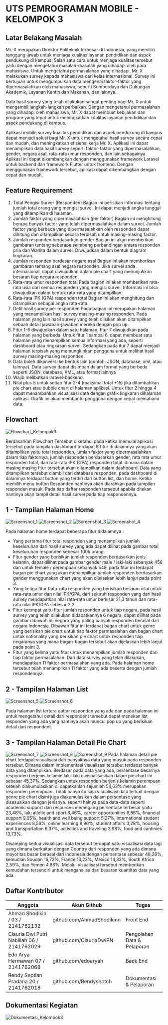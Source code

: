 # UTS PEMROGRAMAN MOBILE - KELOMPOK 3

## Latar Belakang Masalah

Mr. X merupakan Direktur Politeknik terbesar di Indonesia, yang memiliki tanggung jawab untuk menjaga kualitas layanan pendidikan dan aspek pendukung di kampus. Salah satu cara untuk menjaga kualitas tersebut yaitu dengan mengetahui masalah-masalah yang dihadapi oleh para mahasiswa. Untuk mengetahui permasalahan yang dihadapi, Mr. X melakukan survey kepada mahasiswa dari kelas Internasional. Survey ini bertujuan untuk mengumpulkan data mengenai faktor-faktor yang dipermasalahkan oleh mahasiswa, seperti Sumberdaya dan Dukungan Akademik, Layanan Kantin dan Makanan, dan lainnya.

Data hasil survey yang telah dilakukan sangat penting bagi Mr. X untuk mengambil langkah-langkah perbaikan. Dengan mengetahui permasalahan yang dihadapi oleh mahasiswa, Mr. X dapat membuat kebijakan dan program yang tepat untuk meningkatkan kualitas layanan pendidikan dan aspek pendukung di kampus.

Aplikasi mobile survey kualitas pendidikan dan aspek pendukung di kampus dapat menjadi solusi bagi Mr. X untuk mengetahui hasil survey secara cepat dan mudah, dan meningkatkan efisiensi kerja Mr. X. Aplikasi ini dapat menampilkan data hasil survey seperti faktor-faktor yang dipermasalahkan, gender, negara asal, rata-rata umur responden, dan lain sebagainya. Aplikasi ini dapat dikembangkan dengan menggunakan framework Laravel untuk backend dan framework Flutter untuk frontend. Dengan menggunakan framework tersebut, aplikasi dapat dikembangkan dengan cepat dan mudah.
## Feature Requirement
1.	Total Pengisi Surver (Responden)
Bagian ini berisikan informasi tentang jumlah total orang yang mengisi survei. Ini dapat menjadi angka tunggal yang ditampilkan di halaman. 
2.	Jumlah faktor yang dipermasalahkan (per faktor) 
Bagian ini menghitung berapa banyak factor yang telah dipermasalahkan dalam survei. Jumlah factor yang berbeda yang dipermasalahkan oleh responden dapat dihitung dan ditampilkan secara terpisah untuk masing-masing factor.
3.	Jumlah responden berdasarkan gender 
Bagian ini akan memberikan gambaran tentang seberapa seimbang perbandingan antara responden pria dan Wanita dalam survei. Diwujudkan dalam bentuk diagram lingkaran.
4.	Jumlah responden berdasar negara asal 
Bagian ini akan memberikan gambaran tentang asal negara responden. Jika survei anda internasional, dapat diwujudkan dalam pie chart yang menunjukkan besaran tiap negara responden.
5.	Rata-rata umur responden total 
Pada bagian ini akan memberikan rata-rata usia dari semua responden yang mengisi survei. Informasi ini bisa diwujudkan dalam bentuk rata-rata yang ditampilkan. 
6.	Rata-rata IPK (GPA) responden total 
Bagian ini akan menghitung dan ditampilkan sebagai angka rata-rata. 
7.	Detil hasil survey per responden 
Pada bagian ini merupakan halaman yang menampilkan hasil survey masing-masing responden. Pada halaman yang lain hasil survey yang telah diisikan akan ditampilkan sebuah detail jawaban-jawaban mereka dengan pop up.
8.	Fitur 1-6 diwujudkan dalam satu halaman, fitur 7 diwujudkan pada halaman yang berbeda.
Untuk fitur 1 sampai 6, dapat membuat satu halaman yang menampilkan semua informasi yang ada, seperti dashboard atau ringkasan survei. Sedangkan pada itur 7 dapat menjadi halaman terpisah yang memungkinkan pengguna untuk melihat hasil survey masing-masing responden. 
9.	Data boleh dikonversi ke bentuk lain (contoh: JSON, database, xml, atau lainnya). 
Data survey dapat disimpan dalam format yang berbeda seperti JSON, database, XML, atau format lainnya
10.	Wajib melibatkan laravel-backend.
11.	Nilai plus 5 untuk setiap fitur 2-4 (maksimal total +15) jika ditambahkan pie chart atau bubble chart di halaman aplikasi.
Untuk fitur 2 hingga 4 dapat menambahkan visualisasi data dengan grafik lingkaran dihalaman aplikasi. Grafik ini akan membantu pengguna dengan cepat memahami data.


## Flowchart
![Flowchart_Kelompok3](https://github.com/edoaryah/Flutter-Laravel-SurveyApp/assets/114456394/e84b248e-33a9-4e0b-9025-32187b3715db)

Berdasarkan Flowchart Tersebut diketahui pada ketika memulai aplikasi tersebut pada tampilan dashboard terdapat 6 fitur  di dalamnya yang akan ditampilkan yaitu total responden, jumlah faktor yang dipermasalahkan dalam tiap faktornya, jumlah responden berdasarkan gender, rata rata umur responden total, dan rata-rata IPK (GPA) responden total. dimana dalam masing masing fitur tersebut akan ditampilkan dalam dashboard. Data yang ditampilkan tersebut diambil dari database responden. pada dashboard  di dalamnya terdapat button yang terdiri dari button list, dan home.  Ketika memilih  menu button Responden nantinya akan diarahkan pada tampilan responden masuk. Pada tiap daftar responden tersebut apabila ditekan nantinya akan tampil detail hasil survei pada tiap respondennya.

## 1 - Tampilan Halaman Home
![Screenshot_1](https://github.com/edoaryah/Flutter-Laravel-SurveyApp/assets/114456394/d1069b76-a7e3-42c3-a65b-d3bad6864c4f)
![Screenshot_2](https://github.com/edoaryah/Flutter-Laravel-SurveyApp/assets/114456394/37496389-bdcf-4ccb-ba59-507005f64583)
![Screenshot_3](https://github.com/edoaryah/Flutter-Laravel-SurveyApp/assets/114456394/bfe74801-7db1-4e59-ba4d-e4a159b65296)
![Screenshot_4](https://github.com/edoaryah/Flutter-Laravel-SurveyApp/assets/114456394/cdad733b-1214-4580-a85c-a1c482b73daf)

Pada halaman home terdapat beberapa fitur didalamnya :
- Yang pertama fitur total responden yang menampilkan jumlah keseluruhan dari hasil survey yang  ada dapat dilihat pada gambar total keseluruhan responden sebesar 1005 orang. 
- Fitur gender yang berisikan jumlah responden berdasarkan jenis kelamin, dapat dilihat pada gambar gender male / laki-laki sebanyak 456 dan untuk female / perempuan sebanyak 549, pada fitur ini terdapat bagan pie chart yang akan menampilkan jumlah responden berdasarkan gender menggunakan chart yang akan dijelaskan lebih lanjut pada point 3. 
- Yang ketiga fitur Rata-rata responden yang berisikan besaran nilai untuk rata-rata umur dan nilai IPK/GPA, dari seluruh responden yang dari hasil survey mendapatkan nilai rata-rata umur berkisar 21,3 tahun dan rata-rata nilai IPK/GPA sebesar 2,2. 
- Fitur keempat yaitu fitur jumlah responden untuk tiap negara, pada hasil survey yang telah dilakukan didapatkannya 6 negara, dapat dilihat pada gambar dibawah ini negara yang paling banyak responden berasal dari negara Indonesia. Dibawah fitur ini terdapat bagan chart untuk genre yang berisikan pie chart untuk tiap faktor permasalahan dan bagan chart untuk nationality yang berisikan pie chart untuk responden tiap negaranya yang mana bagan-bagan tersebut akan dijelaskan lebih lanjut pada point 3.
- Fitur yang kelima yaitu fitur untuk menampilkan jumlah responden dari tiap faktor permasalahan. Dari data survey yang telah dilakukan, mendapatkan 11 faktor permasalahan yang ada. Pada halaman home tersebut telah menampilkan 11 faktor yang ada beserta dengan jumlah respondennya.

## 2 - Tampilan Halaman List
![Screenshot_5](https://github.com/edoaryah/Flutter-Laravel-SurveyApp/assets/114456394/77a852d6-d98b-4373-8e64-49fcd939e93c)
![Screenshot_6](https://github.com/edoaryah/Flutter-Laravel-SurveyApp/assets/114456394/e0dec8be-06c3-4a5a-88b9-786b7e9df95b)

Pada halaman list tertera daftar responden yang ada dan pada halaman ini untuk mengetahui detail dari respondent tersebut dapat menekan list responden yang ada yang nantinya akan muncul pop up yang berisikan detail dari respondent.

## 3 - Tampilan Halaman Detail Pie Chart
![Screenshot_7](https://github.com/edoaryah/Flutter-Laravel-SurveyApp/assets/114456394/b67ef434-40e5-4bc7-962e-9e42eff11754)
![Screenshot_8](https://github.com/edoaryah/Flutter-Laravel-SurveyApp/assets/114456394/7ec26343-2829-4d86-8590-a02b01ae32a6)
![Screenshot_9](https://github.com/edoaryah/Flutter-Laravel-SurveyApp/assets/114456394/3a239cb7-8fd9-4a74-b9a9-27836431ccd2)
Pada halaman detail pie chart terdapat visualisasi dari banyaknya data yang masuk pada responden tersebut. Dimana dalam implementasi visualisasi tersebut terdapat banyak data yang ditampilkan. Berdasar pada data yang ada, persentase besarnya responden berjenis kelamin laki-laki divisualisasikan dalam pie chart ini sebesar 45,37%. Sedangkan untuk responden berjenis kelamin perempuan setelah diakumulasikan di dapatkanlah sejumlah 54,63% merupakan responden perempuan. Tidak hanya itu saja visualisasi data terkait dengan genre pie chart disini juga diakumulasikan dalam persentase yang disesuaikan dengan jenisnya. seperti halnya pada data-data seperti academic support dan resources memegang persentase terbesar yaitu 23,48%, lalu atletic and sport 8,46%, career opportunities 8,86%, financial support 9,05%, health and well being support 5,27%, international student experiences 8,56%, online learning 8,96%, student affairs 3,28%, housing and transportation  6,37%, activities and traveling 3,98%, food and cantinies 13,73%.

Disamping kedua visualisasi data tersebut terdapat satu visualisasi data lagi yang dimana berkaitan dengan Country dari responden yang ada dimana mayoritas besar berasal dari indonesia dengan persentase sebesar 48,26%, kemudian Soudan 16,72%, France 13,23%, Mexico 14,33%, South Africa 2,59%, dan Yemen 4,88%. Melalui visualisasi tersebut memberikan kemudahan tersendiri untuk menganalisa dari besaran kuantitas data yang ada.

## Daftar Kontributor
| Anggota | Akun Github | Tugas |
| ------ | ------ | ------ |
| Ahmad Shodikin / 03 / 2141762132 | github.com/AhmadShodikinn | Front End |
| Clauria Dwi Putri Nabillah 06 / 2141762029 | github.com/ClauriaDwiPN | Pengolahan Data & Pelaporan |
| Edo Arya Hermawan 07 / 2141762068 | github.com/edoaryah | Back End |
| Rendy Septian Pradana 20 / 2141762018 | github.com/Rendyseptch | Dokumentasi & Pelaporan |

## Dokumentasi Kegiatan
![Dokumentasi_Kelompok3](https://github.com/edoaryah/Flutter-Laravel-SurveyApp/assets/114456394/a5c8eb7f-60c7-4102-a43e-1a01e7646108)
